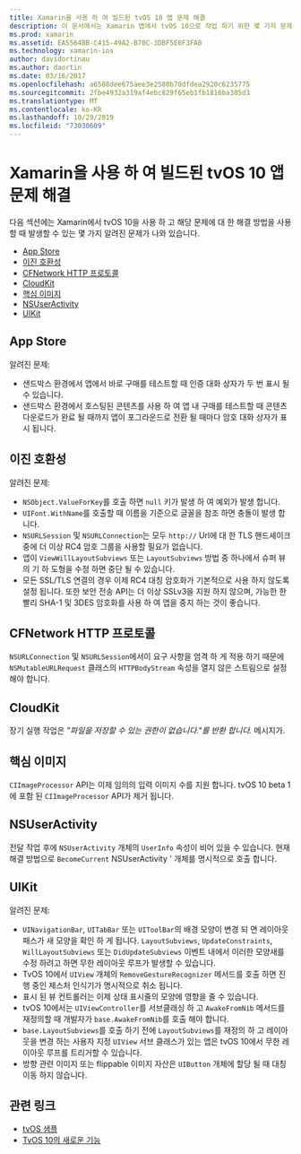 ```yaml
---
title: Xamarin을 사용 하 여 빌드된 tvOS 10 앱 문제 해결
description: 이 문서에서는 Xamarin 앱에서 tvOS 10으로 작업 하기 위한 몇 가지 문제 해결 팁을 제공 합니다. 앱 스토어, 이진 호환성, CFNetwork HttpProtocol, CloudKit, Core 이미지, NSUserActivity 및 UIKit와 관련 된 문제를 설명 합니다.
ms.prod: xamarin
ms.assetid: EA5564BB-C415-49A2-B70C-3DBF5E0F3FAB
ms.technology: xamarin-ios
author: davidortinau
ms.author: daortin
ms.date: 03/16/2017
ms.openlocfilehash: a6588dee675aee3e2580b70dfdea2920c6235775
ms.sourcegitcommit: 2fbe4932a319af4ebc829f65eb1fb1816ba305d3
ms.translationtype: MT
ms.contentlocale: ko-KR
ms.lasthandoff: 10/29/2019
ms.locfileid: "73030609"
---
```

# <a name="troubleshooting-tvos-10-apps-built-with-xamarin"></a>Xamarin을 사용 하 여 빌드된 tvOS 10 앱 문제 해결

다음 섹션에는 Xamarin에서 tvOS 10을 사용 하 고 해당 문제에 대 한 해결 방법을 사용할 때 발생할 수 있는 몇 가지 알려진 문제가 나와 있습니다.

- [App Store](#App-Store)
- [이진 호환성](#Binary-Compatibility)
- [CFNetwork HTTP 프로토콜](#CFNetwork-HTTP-Protocol)
- [CloudKit](#CloudKit)
- [핵심 이미지](#CoreImage)
- [NSUserActivity](#NSUserActivity)
- [UIKit](#UIKit)

<a name="App-Store" />

## <a name="app-store"></a>App Store

알려진 문제:

- 샌드박스 환경에서 앱에서 바로 구매를 테스트할 때 인증 대화 상자가 두 번 표시 될 수 있습니다.
- 샌드박스 환경에서 호스팅된 콘텐츠를 사용 하 여 앱 내 구매를 테스트할 때 콘텐츠 다운로드가 완료 될 때까지 앱이 포그라운드로 전환 될 때마다 암호 대화 상자가 표시 됩니다.

<a name="Binary-Compatibility" />

## <a name="binary-compatibility"></a>이진 호환성

알려진 문제:

- `NSObject.ValueForKey`를 호출 하면 `null` 키가 발생 하 여 예외가 발생 합니다.
- `UIFont.WithName`를 호출할 때 이름을 기준으로 글꼴을 참조 하면 충돌이 발생 합니다.
- `NSURLSession` 및 `NSURLConnection`는 모두 `http://` Url에 대 한 TLS 핸드셰이크 중에 더 이상 RC4 암호 그룹을 사용할 필요가 없습니다.
- 앱이 `ViewWillLayoutSubviews` 또는 `LayoutSubviews` 방법 중 하나에서 슈퍼 뷰의 기 하 도형을 수정 하면 중단 될 수 있습니다.
- 모든 SSL/TLS 연결의 경우 이제 RC4 대칭 암호화가 기본적으로 사용 하지 않도록 설정 됩니다. 또한 보안 전송 API는 더 이상 SSLv3을 지원 하지 않으며, 가능한 한 빨리 SHA-1 및 3DES 암호화를 사용 하 여 앱을 중지 하는 것이 좋습니다.

<a name="CFNetwork-HTTP-Protocol" />

## <a name="cfnetwork-http-protocol"></a>CFNetwork HTTP 프로토콜

`NSURLConnection` 및 `NSURLSession`에서이 요구 사항을 엄격 하 게 적용 하기 때문에 `NSMutableURLRequest` 클래스의 `HTTPBodyStream` 속성을 열지 않은 스트림으로 설정 해야 합니다.

<a name="CloudKit" />

## <a name="cloudkit"></a>CloudKit

장기 실행 작업은 _"파일을 저장할 수 있는 권한이 없습니다."를 반환 합니다._ 메시지가.

<a name="CoreImage" />

## <a name="core-image"></a>핵심 이미지

`CIImageProcessor` API는 이제 임의의 입력 이미지 수를 지원 합니다. tvOS 10 beta 1에 포함 된 `CIImageProcessor` API가 제거 됩니다.

<a name="NSUserActivity" />

## <a name="nsuseractivity"></a>NSUserActivity

전달 작업 후에 `NSUserActivity` 개체의 `UserInfo` 속성이 비어 있을 수 있습니다. 현재 해결 방법으로 `BecomeCurrent` NSUserActivity ' 개체를 명시적으로 호출 합니다.

<a name="UIKit" />

## <a name="uikit"></a>UIKit

알려진 문제:

- `UINavigationBar`, `UITabBar` 또는 `UIToolBar`의 배경 모양이 변경 되 면 레이아웃 패스가 새 모양을 확인 하 게 됩니다. `LayoutSubviews`, `UpdateConstraints`, `WillLayoutSubviews` 또는 `DidUpdateSubviews` 이벤트 내에서 이러한 모양새를 수정 하려고 하면 무한 레이아웃 루프가 발생할 수 있습니다.
- TvOS 10에서 `UIView` 개체의 `RemoveGestureRecognizer` 메서드를 호출 하면 진행 중인 제스처 인식기가 명시적으로 취소 됩니다.
- 표시 된 뷰 컨트롤러는 이제 상태 표시줄의 모양에 영향을 줄 수 있습니다.
- tvOS 10에서는 `UIViewController`를 서브클래싱 하 고 `AwakeFromNib` 메서드를 재정의할 때 개발자가 `base.AwakeFromNib`를 호출 해야 합니다.
- `base.LayoutSubviews`를 호출 하기 전에 `LayoutSubviews`를 재정의 하 고 레이아웃을 변경 하는 사용자 지정 `UIView` 서브 클래스가 있는 앱은 tvOS 10에서 무한 레이아웃 루프를 트리거할 수 있습니다.
- 방향 관련 이미지 또는 flippable 이미지 자산은 `UIButton` 개체에 할당 될 때 대칭 이동 하지 않습니다.

## <a name="related-links"></a>관련 링크

- [tvOS 샘플](https://docs.microsoft.com/samples/browse/?products=xamarin&term=Xamarin.iOS+tvOS)
- [TvOS 10의 새로운 기능](https://developer.apple.com/library/prerelease/content/releasenotes/General/WhatsNewinTVOS/Articles/tvOS10.html#//apple_ref/doc/uid/TP40017259-SW1)
